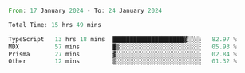 <!--START_SECTION:waka-->

```rust
From: 17 January 2024 - To: 24 January 2024

Total Time: 15 hrs 49 mins

TypeScript   13 hrs 18 mins  ████████████████████▓░░░░   82.97 %
MDX          57 mins         █▒░░░░░░░░░░░░░░░░░░░░░░░   05.93 %
Prisma       27 mins         ▓░░░░░░░░░░░░░░░░░░░░░░░░   02.84 %
Other        12 mins         ▒░░░░░░░░░░░░░░░░░░░░░░░░   01.32 %
```

<!--END_SECTION:waka-->
